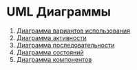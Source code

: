 # UML Диаграммы

1. [Диаграмма вариантов использования](https://github.com/todoer-dev/specifications/blob/master/Documentation/Diagrams/UseCase/UseCase.md)
2. [Диаграмма активности](https://github.com/todoer-dev/specifications/blob/master/Documentation/Diagrams/Activity/Activity.md)
3. [Диаграмма последовательности](https://github.com/todoer-dev/specifications/blob/master/Documentation/Diagrams/Sequence/Sequence.md)
4. [Диаграмма состояний](https://github.com/todoer-dev/specifications/blob/master/Documentation/Diagrams/State/State.md)
5. [Диаграмма компонентов]()
